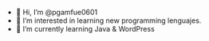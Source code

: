 - 👋 Hi, I’m @pgamfue0601
- 👀 I’m interested in learning new programming lenguajes.
- 🌱 I’m currently learning Java & WordPress

<!---
pgamfue0601/pgamfue0601 is a ✨ special ✨ repository because its `README.md` (this file) appears on your GitHub profile.
You can click the Preview link to take a look at your changes.
--->
